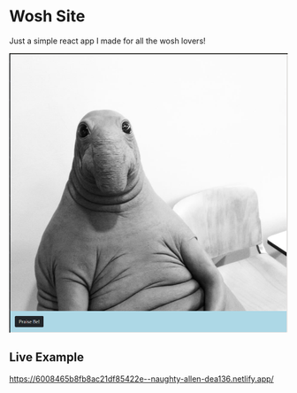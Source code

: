 # Wosh Site

Just a simple react app I made for all the wosh lovers!

![Preview](screenshot.png)

## Live Example
https://6008465b8fb8ac21df85422e--naughty-allen-dea136.netlify.app/
